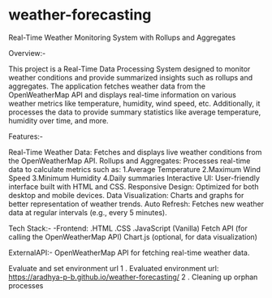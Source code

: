 # weather-forecasting
Real-Time Weather Monitoring System with Rollups and  Aggregates

Overview:- 

This project is a Real-Time Data Processing System designed to monitor weather conditions and provide summarized insights such as rollups and aggregates. The application fetches weather data from the OpenWeatherMap API and displays real-time information on various weather metrics like temperature, humidity, wind speed, etc. Additionally, it processes the data to provide summary statistics like average temperature, humidity over time, and more.

Features:- 

Real-Time Weather Data: Fetches and displays live weather conditions from the OpenWeatherMap API.
Rollups and Aggregates: Processes real-time data to calculate metrics such as:
     1.Average Temperature
     2.Maximum Wind Speed
     3.Minimum Humidity
     4.Daily summaries
Interactive UI: User-friendly interface built with HTML and CSS.
Responsive Design: Optimized for both desktop and mobile devices.
Data Visualization: Charts and graphs for better representation of weather trends.
Auto Refresh: Fetches new weather data at regular intervals (e.g., every 5 minutes).

Tech Stack:-
 -Frontend:
  .HTML
  .CSS
  .JavaScript (Vanilla)
Fetch API (for calling the OpenWeatherMap API)
Chart.js (optional, for data visualization)

ExternalAPI:-  OpenWeatherMap API for fetching real-time weather data.

Evaluate and set environment url
      1 .   Evaluated environment url: https://aradhya-p-b.github.io/weather-forecasting/
      2  .   Cleaning up orphan processes

